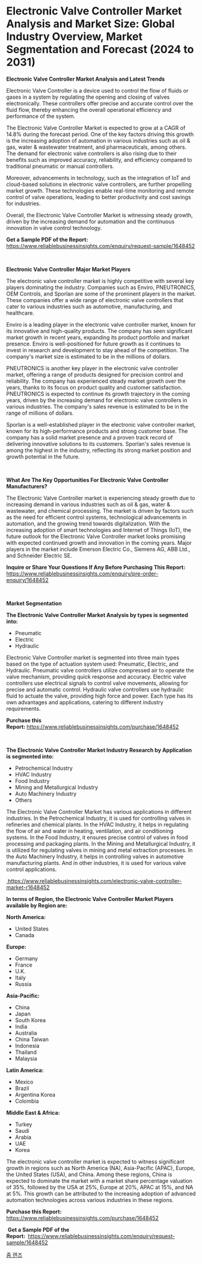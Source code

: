 <p><h1>Electronic Valve Controller Market Analysis and Market Size: Global Industry Overview, Market Segmentation and Forecast (2024 to 2031)</h1></p><p><strong>Electronic Valve Controller Market Analysis and Latest Trends</strong></p>
<p><p>Electronic Valve Controller is a device used to control the flow of fluids or gases in a system by regulating the opening and closing of valves electronically. These controllers offer precise and accurate control over the fluid flow, thereby enhancing the overall operational efficiency and performance of the system.</p><p>The Electronic Valve Controller Market is expected to grow at a CAGR of 14.8% during the forecast period. One of the key factors driving this growth is the increasing adoption of automation in various industries such as oil & gas, water & wastewater treatment, and pharmaceuticals, among others. The demand for electronic valve controllers is also rising due to their benefits such as improved accuracy, reliability, and efficiency compared to traditional pneumatic or manual controllers.</p><p>Moreover, advancements in technology, such as the integration of IoT and cloud-based solutions in electronic valve controllers, are further propelling market growth. These technologies enable real-time monitoring and remote control of valve operations, leading to better productivity and cost savings for industries.</p><p>Overall, the Electronic Valve Controller Market is witnessing steady growth, driven by the increasing demand for automation and the continuous innovation in valve control technology.</p></p>
<p><strong>Get a Sample PDF of the Report:&nbsp;</strong> <a href="https://www.reliablebusinessinsights.com/enquiry/request-sample/1648452">https://www.reliablebusinessinsights.com/enquiry/request-sample/1648452</a></p>
<p>&nbsp;</p>
<p><strong>Electronic Valve Controller Major Market Players</strong></p>
<p><p>The electronic valve controller market is highly competitive with several key players dominating the industry. Companies such as Enviro, PNEUTRONICS, OEM Controls, and Sporlan are some of the prominent players in the market. These companies offer a wide range of electronic valve controllers that cater to various industries such as automotive, manufacturing, and healthcare.</p><p>Enviro is a leading player in the electronic valve controller market, known for its innovative and high-quality products. The company has seen significant market growth in recent years, expanding its product portfolio and market presence. Enviro is well-positioned for future growth as it continues to invest in research and development to stay ahead of the competition. The company's market size is estimated to be in the millions of dollars.</p><p>PNEUTRONICS is another key player in the electronic valve controller market, offering a range of products designed for precision control and reliability. The company has experienced steady market growth over the years, thanks to its focus on product quality and customer satisfaction. PNEUTRONICS is expected to continue its growth trajectory in the coming years, driven by the increasing demand for electronic valve controllers in various industries. The company's sales revenue is estimated to be in the range of millions of dollars.</p><p>Sporlan is a well-established player in the electronic valve controller market, known for its high-performance products and strong customer base. The company has a solid market presence and a proven track record of delivering innovative solutions to its customers. Sporlan's sales revenue is among the highest in the industry, reflecting its strong market position and growth potential in the future.</p></p>
<p>&nbsp;</p>
<p><strong>What Are The Key Opportunities For Electronic Valve Controller Manufacturers?</strong></p>
<p><p>The Electronic Valve Controller market is experiencing steady growth due to increasing demand in various industries such as oil & gas, water & wastewater, and chemical processing. The market is driven by factors such as the need for efficient control systems, technological advancements in automation, and the growing trend towards digitalization. With the increasing adoption of smart technologies and Internet of Things (IoT), the future outlook for the Electronic Valve Controller market looks promising with expected continued growth and innovation in the coming years. Major players in the market include Emerson Electric Co., Siemens AG, ABB Ltd., and Schneider Electric SE.</p></p>
<p><strong>Inquire or Share Your Questions If Any Before Purchasing This Report:</strong> <a href="https://www.reliablebusinessinsights.com/enquiry/pre-order-enquiry/1648452">https://www.reliablebusinessinsights.com/enquiry/pre-order-enquiry/1648452</a></p>
<p>&nbsp;</p>
<p><strong>Market Segmentation</strong></p>
<p><strong>The Electronic Valve Controller Market Analysis by types is segmented into:</strong></p>
<p><ul><li>Pneumatic</li><li>Electric</li><li>Hydraulic</li></ul></p>
<p><p>Electronic Valve Controller market is segmented into three main types based on the type of actuation system used: Pneumatic, Electric, and Hydraulic. Pneumatic valve controllers utilize compressed air to operate the valve mechanism, providing quick response and accuracy. Electric valve controllers use electrical signals to control valve movements, allowing for precise and automatic control. Hydraulic valve controllers use hydraulic fluid to actuate the valve, providing high force and power. Each type has its own advantages and applications, catering to different industry requirements.</p></p>
<p><strong>Purchase this Report:&nbsp;</strong><a href="https://www.reliablebusinessinsights.com/purchase/1648452">https://www.reliablebusinessinsights.com/purchase/1648452</a></p>
<p>&nbsp;</p>
<p><strong>The Electronic Valve Controller Market Industry Research by Application is segmented into:</strong></p>
<p><ul><li>Petrochemical Industry</li><li>HVAC Industry</li><li>Food Industry</li><li>Mining and Metallurgical Industry</li><li>Auto Machinery Industry</li><li>Others</li></ul></p>
<p><p>The Electronic Valve Controller Market has various applications in different industries. In the Petrochemical Industry, it is used for controlling valves in refineries and chemical plants. In the HVAC Industry, it helps in regulating the flow of air and water in heating, ventilation, and air conditioning systems. In the Food Industry, it ensures precise control of valves in food processing and packaging plants. In the Mining and Metallurgical Industry, it is utilized for regulating valves in mining and metal extraction processes. In the Auto Machinery Industry, it helps in controlling valves in automotive manufacturing plants. And in other industries, it is used for various valve control applications.</p></p>
<p><a href="https://www.reliablebusinessinsights.com/electronic-valve-controller-market-r1648452">&nbsp;https://www.reliablebusinessinsights.com/electronic-valve-controller-market-r1648452</a></p>
<p><strong>In terms of Region, the Electronic Valve Controller Market Players available by Region are:</strong></p>
<p>
    <p> <strong> North America: </strong>
        <ul>
            <li>United States</li>
            <li>Canada</li>
        </ul>
        </p> 
    <p> <strong> Europe: </strong>
        <ul>
            <li>Germany</li>
            <li>France</li>
            <li>U.K.</li>
            <li>Italy</li>
            <li>Russia</li>
        </ul>
        </p> 
    <p> <strong> Asia-Pacific: </strong>
        <ul>
            <li>China</li>
            <li>Japan</li>
            <li>South Korea</li>
            <li>India</li>
            <li>Australia</li>
            <li>China Taiwan</li>
            <li>Indonesia</li>
            <li>Thailand</li>
            <li>Malaysia</li>
        </ul>
        </p> 
    <p> <strong> Latin America: </strong>
        <ul>
            <li>Mexico</li>
            <li>Brazil</li>
            <li>Argentina Korea</li>
            <li>Colombia</li>
        </ul>
        </p> 
    <p> <strong> Middle East & Africa: </strong>
        <ul>
            <li>Turkey</li>
            <li>Saudi</li>
            <li>Arabia</li>
            <li>UAE</li>
            <li>Korea</li>
        </ul>
    </p>
    </p>
<p><p>The electronic valve controller market is expected to witness significant growth in regions such as North America (NA), Asia-Pacific (APAC), Europe, the United States (USA), and China. Among these regions, China is expected to dominate the market with a market share percentage valuation of 35%, followed by the USA at 25%, Europe at 20%, APAC at 15%, and NA at 5%. This growth can be attributed to the increasing adoption of advanced automation technologies across various industries in these regions.</p></p>
<p><strong>Purchase this Report: </strong><a href="https://www.reliablebusinessinsights.com/purchase/1648452">https://www.reliablebusinessinsights.com/purchase/1648452</a></p>
<p>&nbsp;<strong>Get a Sample PDF of the Report:&nbsp;&nbsp;</strong><a href="https://www.reliablebusinessinsights.com/enquiry/request-sample/1648452">https://www.reliablebusinessinsights.com/enquiry/request-sample/1648452</a></p>
<p><strong></strong></p>
<p><p><a href="https://github.com/TimmyMann6767/Market-Research-Report-List-2/blob/main/8134920166443.md">줌 렌즈</a></p></p>